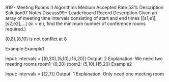 919 · Meeting Rooms II
Algorithms
Medium
Accepted Rate
53%
Description
Solution97
Notes
Discuss99+
Leaderboard
Record
Description
Given an array of meeting time intervals consisting of start and end times [[s1,e1],[s2,e2],...] (si < ei), find the minimum number of conference rooms required.)

(0,8),(8,10) is not conflict at 8

Example
Example1

Input: intervals = [(0,30),(5,10),(15,20)]
Output: 2
Explanation:
We need two meeting rooms
room1: (0,30)
room2: (5,10),(15,20)
Example2

Input: intervals = [(2,7)]
Output: 1
Explanation: 
Only need one meeting room
